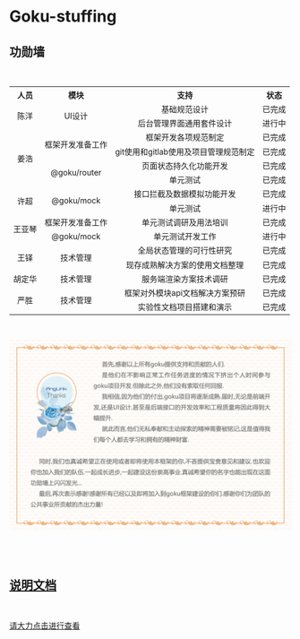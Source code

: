 # Goku-stuffing

## 功勋墙

<br/>
<!--
<style>
.success{
  color: #68bd80;
}
.running{
  color: #d9b120;
}
.running:after{
  content: '...';
}
</style>
-->
<table style='width:100%;text-align:center;'>
  <tr>
    <th>人员</th>
    <th>模块</th>
    <th>支持</th>
    <th>状态</th>
  </tr>
<!-- 陈洋start -->
  <tr>
    <td rowspan='2'>陈洋</td>
    <td rowspan='2'>UI设计</td>
    <td>基础规范设计</td>
    <td class='success'>已完成</td>
  </tr>
  <tr>
    <td>后台管理界面通用套件设计</td>
    <td class='running'>进行中</td>
  </tr>
<!-- 陈洋end -->

<!-- 姜浩start -->
  <tr>
    <td rowspan='4'>姜浩</td>
    <td rowspan='2'>框架开发准备工作</td>
    <td>框架开发各项规范制定</td>
    <td class='success'>已完成</td>
  </tr>
  <tr>
    <td>git使用和gitlab使用及项目管理规范制定</td>
    <td class='success'>已完成</td>
  </tr>
  <tr>
    <td rowspan='2'>@goku/router</td>
    <td>页面状态持久化功能开发</td>
    <td class='success'>已完成</td>
  </tr>
  <tr>
    <td>单元测试</td>
    <td class='success'>已完成</td>
  </tr>
<!-- 姜浩end -->

<!-- 许超start -->
  <tr>
    <td rowspan='2'>许超</td>
    <td rowspan='2'>@goku/mock</td>
    <td>接口拦截及数据模拟功能开发</td>
    <td class='success'>已完成</td>
  </tr>
  <tr>
    <td>单元测试</td>
    <td class='running'>进行中</td>
  </tr>
<!-- 许超end -->

<!-- 王亚琴start -->
  <tr>
    <td rowspan='2'>王亚琴</td>
    <td >框架开发准备工作</td>
    <td>单元测试调研及用法培训</td>
    <td class='success'>已完成</td>
  </tr>
  <tr>
    <td >@goku/mock</td>
    <td>单元测试开发工作</td>
    <td class='running'>进行中</td>
  </tr>
<!-- 王亚琴end -->

<!-- 王铎start -->
  <tr>
    <td rowspan='2'>王铎</td>
    <td rowspan='2'>技术管理</td>
    <td>全局状态管理的可行性研究</td>
    <td class='success'>已完成</td>
  </tr>
  <tr>
    <td>现存成熟解决方案的使用文档整理</td>
    <td class='success'>已完成</td>
  </tr>
<!-- 王铎end -->

<!-- 胡定华start -->
  <tr>
    <td>胡定华</td>
    <td>技术管理</td>
    <td>服务端渲染方案技术调研</td>
    <td class='success'>已完成</td>
  </tr>
<!-- 胡定华end -->
<!-- 严胜start -->
  <tr>
    <td rowspan='2'>严胜</td>
    <td rowspan='2'>技术管理</td>
    <td>框架对外模块api文档解决方案预研</td>
    <td class='success'>已完成</td>
  </tr>
  <tr>
    <td>实验性文档项目搭建和演示</td>
    <td class='success'>已完成</td>
  </tr>
<!-- 严胜end -->

</table>
<br/>

![感谢信](./picture_bed/readme-thank.png)

<br/>
<br/>  

## [说明文档](./DOCUMENT.md)
<br/>

[请大力点击进行查看](./DOCUMENT.md)
